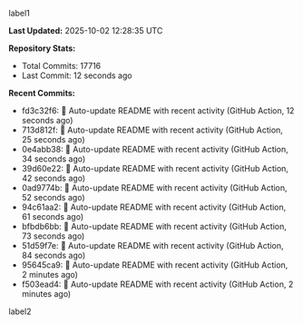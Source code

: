 
label1 
<!-- ACTIVITY_START -->
**Last Updated:** 2025-10-02 12:28:35 UTC

**Repository Stats:**
- Total Commits: 17716
- Last Commit: 12 seconds ago

**Recent Commits:**
- fd3c32f6: 🤖 Auto-update README with recent activity (GitHub Action, 12 seconds ago)
- 713d812f: 🤖 Auto-update README with recent activity (GitHub Action, 25 seconds ago)
- 0e4abb38: 🤖 Auto-update README with recent activity (GitHub Action, 34 seconds ago)
- 39d60e22: 🤖 Auto-update README with recent activity (GitHub Action, 42 seconds ago)
- 0ad9774b: 🤖 Auto-update README with recent activity (GitHub Action, 52 seconds ago)
- 94c61aa2: 🤖 Auto-update README with recent activity (GitHub Action, 61 seconds ago)
- bfbdb6bb: 🤖 Auto-update README with recent activity (GitHub Action, 73 seconds ago)
- 51d59f7e: 🤖 Auto-update README with recent activity (GitHub Action, 84 seconds ago)
- 95645ca9: 🤖 Auto-update README with recent activity (GitHub Action, 2 minutes ago)
- f503ead4: 🤖 Auto-update README with recent activity (GitHub Action, 2 minutes ago)
<!-- ACTIVITY_END -->

label2
